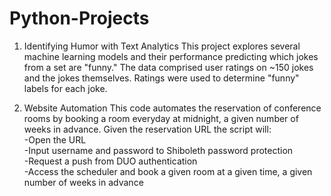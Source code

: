 # Python-Projects

1) Identifying Humor with Text Analytics
This project explores several machine learning models and their performance predicting which jokes from a set are "funny." 
The data comprised user ratings on ~150 jokes and the jokes themselves. Ratings were used to determine "funny" labels for 
each joke.

2) Website Automation
This code automates the reservation of conference rooms by booking a room everyday at midnight, a given number of weeks in advance. Given the reservation URL the script will:</br>
  -Open the URL</br>
  -Input username and password to Shiboleth password protection</br>
  -Request a push from DUO authentication</br>
  -Access the scheduler and book a given room at a given time, a given number of weeks in advance</br>
